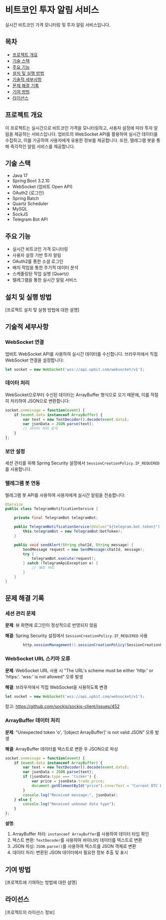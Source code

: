 # 비트코인 투자 알림 서비스

실시간 비트코인 가격 모니터링 및 투자 알림 서비스입니다.

## 목차
- [프로젝트 개요](#프로젝트-개요)
- [기술 스택](#기술-스택)
- [주요 기능](#주요-기능)
- [설치 및 실행 방법](#설치-및-실행-방법)
- [기술적 세부사항](#기술적-세부사항)
- [문제 해결 기록](#문제-해결-기록)
- [기여 방법](#기여-방법)
- [라이선스](#라이선스)

## 프로젝트 개요

이 프로젝트는 실시간으로 비트코인 가격을 모니터링하고, 사용자 설정에 따라 투자 알림을 제공하는 서비스입니다. 업비트의 WebSocket API를 활용하여 실시간 데이터를 수집하고, 이를 가공하여 사용자에게 유용한 정보를 제공합니다. 또한, 텔레그램 봇을 통해 즉각적인 알림 서비스를 제공합니다.

## 기술 스택

- Java 17
- Spring Boot 3.2.10
- WebSocket (업비트 Open API)
- OAuth2 (로그인)
- Spring Batch
- Quartz Scheduler
- MySQL
- SockJS
- Telegram Bot API

## 주요 기능

- 실시간 비트코인 가격 모니터링
- 사용자 설정 기반 투자 알림
- OAuth2를 통한 소셜 로그인
- 배치 작업을 통한 주기적 데이터 분석
- 스케줄링된 작업 실행 (Quartz)
- 텔레그램을 통한 실시간 알림 서비스

## 설치 및 실행 방법

[프로젝트 설치 및 실행 방법에 대한 설명]

## 기술적 세부사항

### WebSocket 연결

업비트 WebSocket API를 사용하여 실시간 데이터를 수신합니다. 브라우저에서 직접 WebSocket 연결을 설정합니다:

```javascript
let socket = new WebSocket('wss://api.upbit.com/websocket/v1');
```

### 데이터 처리

WebSocket으로부터 수신된 데이터는 ArrayBuffer 형식으로 오기 때문에, 이를 적절히 처리하여 JSON으로 변환합니다:

```javascript
socket.onmessage = function(event) {
    if (event.data instanceof ArrayBuffer) {
        var text = new TextDecoder().decode(event.data);
        var jsonData = JSON.parse(text);
        // 데이터 처리 로직
    }
};
```

### 보안 설정

세션 관리를 위해 Spring Security 설정에서 `SessionCreationPolicy.IF_REQUIRED`를 사용합니다.

### 텔레그램 봇 연동

텔레그램 봇 API를 사용하여 사용자에게 실시간 알림을 전송합니다:

```java
@Service
public class TelegramNotificationService {

    private final TelegramBot telegramBot;

    public TelegramNotificationService(@Value("${telegram.bot.token}") String botToken) {
        this.telegramBot = new TelegramBot(botToken);
    }

    public void sendAlert(String chatId, String message) {
        SendMessage request = new SendMessage(chatId, message);
        try {
            telegramBot.execute(request);
        } catch (TelegramApiException e) {
            // 예외 처리
        }
    }
}
```

## 문제 해결 기록

### 세션 관리 문제

**문제**: 뷰 화면에 로그인이 정상적으로 반영되지 않음

**해결**: Spring Security 설정에서 `SessionCreationPolicy.IF_REQUIRED` 사용

```java
        http.sessionManagement().sessionCreationPolicy(SessionCreationPolicy.IF_REQUIRED);
```

### WebSocket URL 스키마 오류

**문제**: WebSocket URL 사용 시 "The URL's scheme must be either 'http:' or 'https:'. 'wss:' is not allowed" 오류 발생

**해결**: 브라우저에서 직접 WebSocket을 사용하도록 변경

```javascript
let socket = new WebSocket('wss://api.upbit.com/websocket/v1');
```

참고: https://github.com/sockjs/sockjs-client/issues/452

### ArrayBuffer 데이터 처리

**문제**: "Unexpected token 'o', '[object ArrayBuffer]' is not valid JSON" 오류 발생

**해결**: ArrayBuffer 데이터를 텍스트로 변환 후 JSON으로 파싱

```javascript
socket.onmessage = function(event) {
    if (event.data instanceof ArrayBuffer) {
        var text = new TextDecoder().decode(event.data);
        var jsonData = JSON.parse(text);
        if (jsonData.type === 'ticker') {
            var price = jsonData.trade_price;
            document.getElementById("price").innerText = "Current BTC Price: " + price;
        }
        console.log("Received message:", jsonData);
    } else {
        console.log("Received unknown data type");
    }
};
```

**설명**:
1. ArrayBuffer 처리: `instanceof ArrayBuffer`를 사용하여 데이터 타입 확인
2. 텍스트 변환: `TextDecoder`를 사용하여 바이너리 데이터를 텍스트로 변환
3. JSON 파싱: `JSON.parse()`를 사용하여 텍스트를 JSON 객체로 변환
4. 데이터 처리: 변환된 JSON 데이터에서 필요한 정보 추출 및 표시


## 기여 방법

[프로젝트에 기여하는 방법에 대한 설명]

## 라이선스

[프로젝트의 라이선스 정보]